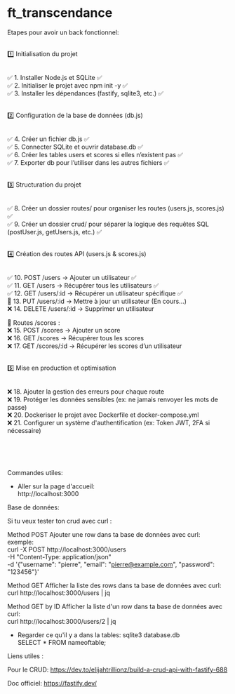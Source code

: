# ft_transcendance

Etapes pour avoir un back fonctionnel: <br> <br>

1️⃣ Initialisation du projet <br> <br>

✅ 1. Installer Node.js et SQLite ✅ <br>
✅ 2. Initialiser le projet avec npm init -y ✅ <br> 
✅ 3. Installer les dépendances (fastify, sqlite3, etc.) ✅ <br> <br>

2️⃣ Configuration de la base de données (db.js) <br> <br>

✅ 4. Créer un fichier db.js ✅ <br>
✅ 5. Connecter SQLite et ouvrir database.db ✅ <br>
✅ 6. Créer les tables users et scores si elles n’existent pas ✅ <br>
✅ 7. Exporter db pour l’utiliser dans les autres fichiers ✅ <br> <br>

3️⃣ Structuration du projet <br> <br>

✅ 8. Créer un dossier routes/ pour organiser les routes (users.js, scores.js) ✅ <br>
✅ 9. Créer un dossier crud/ pour séparer la logique des requêtes SQL (postUser.js, getUsers.js, etc.) ✅ <br> <br>

4️⃣ Création des routes API (users.js & scores.js) <br> <br>

✅ 10. POST /users → Ajouter un utilisateur ✅ <br>
✅ 11. GET /users → Récupérer tous les utilisateurs ✅ <br>
✅ 12. GET /users/:id → Récupérer un utilisateur spécifique ✅ <br>
🔄 13. PUT /users/:id → Mettre à jour un utilisateur (En cours...) <br>
❌ 14. DELETE /users/:id → Supprimer un utilisateur <br>

📌 Routes /scores : <br>
❌ 15. POST /scores → Ajouter un score <br>
❌ 16. GET /scores → Récupérer tous les scores <br>
❌ 17. GET /scores/:id → Récupérer les scores d’un utilisateur <br> <br>

5️⃣ Mise en production et optimisation <br> <br>

❌ 18. Ajouter la gestion des erreurs pour chaque route <br>
❌ 19. Protéger les données sensibles (ex: ne jamais renvoyer les mots de passe) <br>
❌ 20. Dockeriser le projet avec Dockerfile et docker-compose.yml <br>
❌ 21. Configurer un système d'authentification (ex: Token JWT, 2FA si nécessaire) <br>

<br>
<br>
<br>

Commandes utiles:

- Aller sur la page d'accueil: <br>
http://localhost:3000



Base de données: 

Si tu veux tester ton crud avec curl : 

Method POST
Ajouter une row dans ta base de données avec curl: <br>
exemple: <br>
curl -X POST http://localhost:3000/users \
  -H "Content-Type: application/json" \
  -d '{"username": "pierre", "email": "pierre@example.com", "password": "123456"}'

Method GET
Afficher la liste des rows dans ta base de données avec curl:<br>
curl http://localhost:3000/users | jq


Method GET by ID
Afficher la liste d'un row dans ta base de données avec curl:<br>
curl http://localhost:3000/users/2 | jq


- Regarder ce qu'il y a dans la tables: 
sqlite3 database.db <br>
SELECT * FROM nameoftable; <br>



Liens utiles : 

Pour le CRUD: 
https://dev.to/elijahtrillionz/build-a-crud-api-with-fastify-688

Doc officiel:
https://fastify.dev/ 